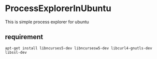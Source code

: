 # ProcessExplorerInUbuntu
This is simple process explorer for ubuntu
## requirement 
``apt-get install libncurses5-dev libncursesw5-dev libcurl4-gnutls-dev libssl-dev``
